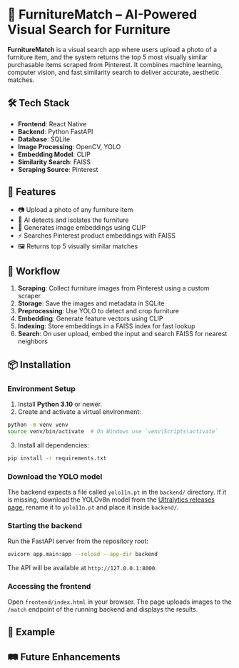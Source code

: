 # 🔎 FurnitureMatch – AI-Powered Visual Search for Furniture

**FurnitureMatch** is a visual search app where users upload a photo of a furniture item, and the system returns the top 5 most visually similar purchasable items scraped from Pinterest. It combines machine learning, computer vision, and fast similarity search to deliver accurate, aesthetic matches.

## 🛠 Tech Stack

- **Frontend**: React Native 
- **Backend**: Python FastAPI  
- **Database**: SQLite  
- **Image Processing**: OpenCV, YOLO  
- **Embedding Model**: CLIP  
- **Similarity Search**: FAISS  
- **Scraping Source**: Pinterest  

## 🚀 Features

- 📷 Upload a photo of any furniture item  
- 🧠 AI detects and isolates the furniture  
- 🧬 Generates image embeddings using CLIP  
- ⚡ Searches Pinterest product embeddings with FAISS  
- 🖼 Returns top 5 visually similar matches  


## 🔄 Workflow

1. **Scraping**: Collect furniture images from Pinterest using a custom scraper  
2. **Storage**: Save the images and metadata in SQLite  
3. **Preprocessing**: Use YOLO to detect and crop furniture  
4. **Embedding**: Generate feature vectors using CLIP  
5. **Indexing**: Store embeddings in a FAISS index for fast lookup  
6. **Search**: On user upload, embed the input and search FAISS for nearest neighbors  

## 📦 Installation

### Environment Setup

1. Install **Python 3.10** or newer.
2. Create and activate a virtual environment:

```bash
python -m venv venv
source venv/bin/activate  # On Windows use `venv\Scripts\activate`
```

3. Install all dependencies:

```bash
pip install -r requirements.txt
```

### Download the YOLO model

The backend expects a file called `yolo11n.pt` in the `backend/` directory.
If it is missing, download the YOLOv8n model from the
[Ultralytics releases page](https://github.com/ultralytics/assets/releases),
rename it to `yolo11n.pt` and place it inside `backend/`.

### Starting the backend

Run the FastAPI server from the repository root:

```bash
uvicorn app.main:app --reload --app-dir backend
```

The API will be available at `http://127.0.0.1:8000`.

### Accessing the frontend

Open `frontend/index.html` in your browser. The page uploads images to the
`/match` endpoint of the running backend and displays the results.

## 🧪 Example


## 🛤 Future Enhancements






